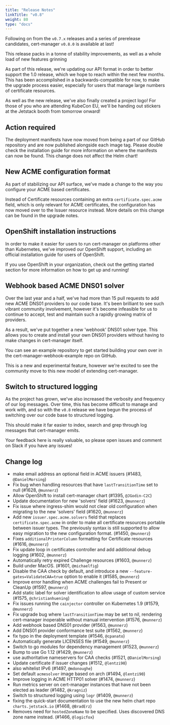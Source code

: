 ```yaml
---
title: "Release Notes"
linkTitle: "v0.8"
weight: 80
type: "docs"
---
```


Following on from the `v0.7.x` releases and a series of prerelease candidates,
cert-manager `v0.8.0` is available at last!

This release packs in a tonne of stability improvements, as well as a whole load
of new features grinning

As part of this release, we're updating our API format in order to better
support the 1.0 release, which we hope to reach within the next few months.
This has been accomplished in a backwards-compatible for now, to make the
upgrade process easier, especially for users that manage large numbers of
certificate resources.

As well as the new release, we've also finally created a project logo!
For those of you who are attending KubeCon EU, we'll be handing out stickers
at the Jetstack booth from tomorrow onward!

## Action required
The deployment manifests have now moved from being a part of our GitHub
repository and are now published alongside each image tag. Please double
check the installation guide for more information on where the manifests
can now be found. This change does not affect the Helm chart!

## New ACME configuration format
As part of stabilizing our API surface, we've made a change to the way
you configure your ACME based certificates.

Instead of Certificate resources containing an extra `certificate.spec.acme`
field, which is only relevant for ACME certificates, the configuration has now
moved over to the Issuer resource instead. More details on this change can be
found in the upgrade notes.

## OpenShift installation instructions
In order to make it easier for users to run cert-manager on platforms other
than Kubernetes, we've improved our OpenShift support, including an official
installation guide for users of OpenShift.

If you use OpenShift in your organization, check out the getting started section
for more information on how to get up and running!

## Webhook based ACME DNS01 solver
Over the last year and a half, we've had more than 15 pull requests to add new
ACME DNS01 providers to our code base. It's been brilliant to see such vibrant
community involvement, however it's become infeasible for us to continue to
accept, test and maintain such a rapidly growing matrix of providers.

As a result, we've put together a new 'webhook' DNS01 solver type.
This allows you to create and install your own DNS01 providers without having
to make changes in cert-manager itself.

You can see an example repository to get started building your own over in the
cert-manager-webhook-example repo on GitHub.

This is a new and experimental feature, however we're excited to see the community
move to this new model of extending cert-manager.

## Switch to structured logging
As the project has grown, we've also increased the verbosity and frequency of our log messages.
Over time, this has become difficult to manage and work with, and so with the `v0.8` release
we have begun the process of switching over our code base to structured logging.

This should make it far easier to index, search and grep through log messages that cert-manager
emits.

Your feedback here is really valuable, so please open issues and comment on Slack if you
have any issues!

## Change log
- make email address an optional field in ACME issuers (#1483, `@DanielMorsing`)
- Fix bug when handling resources that have `lastTransitionTime` set to null (#1628, `@munnerz`)
- Allow OpenShift to install cert-manager chart (#1395, `@JGodin-C2C`)
- Update documentation for new 'solvers' field (#1623, `@munnerz`)
- Fix issue where ingress-shim would not clear old configuration when migrating to the new 'solvers' field (#1620, `@munnerz`)
- Add new `issuer.spec.acme.solvers` field that replaces `certificate.spec.acme` in order to make all certificate resources portable between issuer types. The previously syntax is still supported to allow easy migration to the new configuration format. (#1450, `@munnerz`)
- Fixes `additionalPrinterColumn` formatting for Certificate resources (#1616, `@munnerz`)
- Fix update loop in certificates controller and add additional debug logging (#1602, `@munnerz`)
- Automatically retry expired Challenge resources (#1603, `@munnerz`)
- Build under MacOS. (#1601, `@michaelfig`)
- Disable the CAA check by default, and introduce a new `--feature-gates=ValidateCAA=true` option to enable it (#1585, `@munnerz`)
- Improve error handling when ACME challenges fail to Present or CleanUp (#1597, `@munnerz`)
- Add static label for solver identification to allow usage of custom service (#1575, `@christianhuening`)
- Fix issues running the `cainjector` controller on Kubernetes 1.9 (#1579, `@munnerz`)
- Fix upgrade bug where `lastTransitionTime` may be set to nil, rendering cert-manager inoperable without manual intervention (#1576, `@munnerz`)
- Add webhook based DNS01 provider (#1563, `@munnerz`)
- Add DNS01 provider conformance test suite (#1562, `@munnerz`)
- fix typo in the deployment template (#1546, `@cpanato`)
- Automatically generate LICENSES file (#1549, `@munnerz`)
- Switch to go modules for dependency management (#1523, `@munnerz`)
- Bump to use Go 1.12 (#1429, `@munnerz`)
- use authoritative nameservers for CAA checks (#1521, `@DanielMorsing`)
- Update certificate if issuer changes (#1512, `@lentzi90`)
- also whitelist IPv6 (#1497, `@mdonoughe`)
- Set default `acmesolver` image based on arch (#1494, `@lentzi90`)
- Improve logging in ACME HTTP01 solver (#1474, `@munnerz`)
- Run metrics server on cert-manager instances that have not been elected as leader (#1482, `@kragniz`)
- Switch to structured logging using `logr` (#1409, `@munnerz`)
- fixing the quick-start documentation to use the new helm chart repo `charts.jetstack.io` (#1468, `@BradErz`)
- Removes need for `hostedZoneName` to be specified. Uses discovered DNS zone name instead. (#1466, `@logicfox`)

